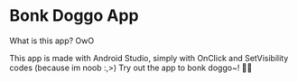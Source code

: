 # Bonk Doggo App

What is this app? OwO

This app is made with Android Studio, simply with OnClick and SetVisibility codes (because im noob :,>)
Try out the app to bonk doggo~! 🐶✨
